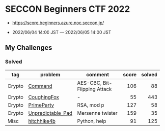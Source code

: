 # SECCON Beginners CTF 2022

* https://score.beginners.azure.noc.seccon.jp/

* 2022/06/04 14:00 JST — 2022/06/05 14:00 JST

## My Challenges

### Solved

| tag    | problem                                | comment                      | score | solved |
| ------ | -------------------------------------- | ---------------------------- | ----: | -----: |
| Crypto | [Command](Command)                     | AES-CBC, Bit-Flipping Attack | 106   | 88     |
| Crypto | [CoughingFox](CoughingFox)             | -                            | 55    | 443    |
| Crypto | [PrimeParty](PrimeParty)               | RSA, mod p                   | 127   | 58     |
| Crypto | [Unpredictable_Pad](Unpredictable_Pad) | Mersenne twister             | 159   | 35     |
| Misc   | [hitchhike4b](hitchhike4b)             | Python, help                 | 91    | 125    |
